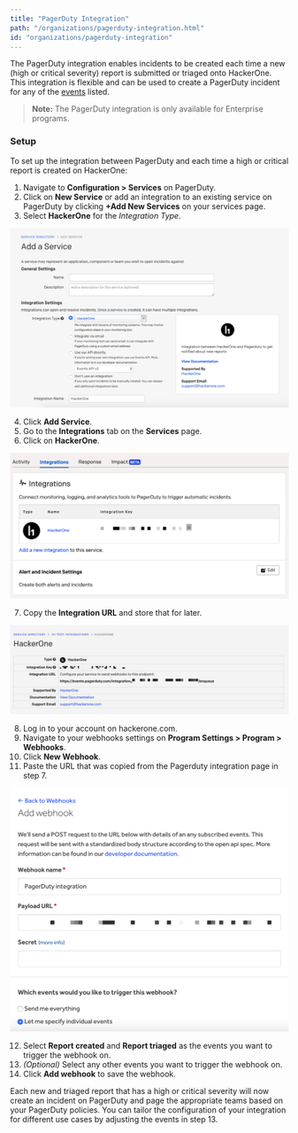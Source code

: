 ```yaml
---
title: "PagerDuty Integration"
path: "/organizations/pagerduty-integration.html"
id: "organizations/pagerduty-integration"
---
```


The PagerDuty integration enables incidents to be created each time a new (high or critical severity) report is submitted or triaged onto HackerOne. This integration is flexible and can be used to create a PagerDuty incident for any of the [events](https://api.hackerone.com/webhooks/#events) listed.

> **Note:** The PagerDuty integration is only available for Enterprise programs.

### Setup

To set up the integration between PagerDuty and each time a high or critical report is created on HackerOne:

1. Navigate to **Configuration > Services** on PagerDuty.
2. Click on **New Service** or add an integration to an existing service on PagerDuty by clicking **+Add New Services** on your services page.
3. Select **HackerOne** for the *Integration Type*.

![pagerduty set up](./images/pagerduty-step-3.png)

4. Click **Add Service**.
5. Go to the **Integrations** tab on the **Services** page.
6. Click on **HackerOne**.

![pagerduty selecting the settings gear](./images/pagerduty-step-6-new.png)

7. Copy the **Integration URL** and store that for later.

![pagerduty integration url field](./images/pagerduty-step-7.png)

8. Log in to your account on hackerone.com.
9. Navigate to your webhooks settings on **Program Settings > Program > Webhooks**.
10. Click **New Webhook**.
11. Paste the URL that was copied from the Pagerduty integration page in step 7.

![webhooks page](./images/pagerduty-step-11.png)

12. Select **Report created** and **Report triaged** as the events you want to trigger the webhook on.
13. *(Optional)* Select any other events you want to trigger the webhook on.
14. Click **Add webhook** to save the webhook.

Each new and triaged report that has a high or critical severity will now create an incident on PagerDuty and page the appropriate teams based on your PagerDuty policies. You can tailor the configuration of your integration for different use cases by adjusting the events in step 13.
